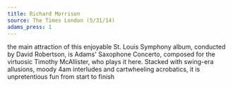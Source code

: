 ```yaml
---
title: Richard Morrison
source: The Times London (5/31/14)
adams_press: 1
---
```

the main attraction of this enjoyable St. Louis Symphony album, conducted by David Robertson, is Adams' Saxophone Concerto, composed for the virtuosic Timothy McAllister, who plays it here. Stacked with swing-era allusions, moody 4am interludes and cartwheeling acrobatics, it is unpretentious fun from start to finish